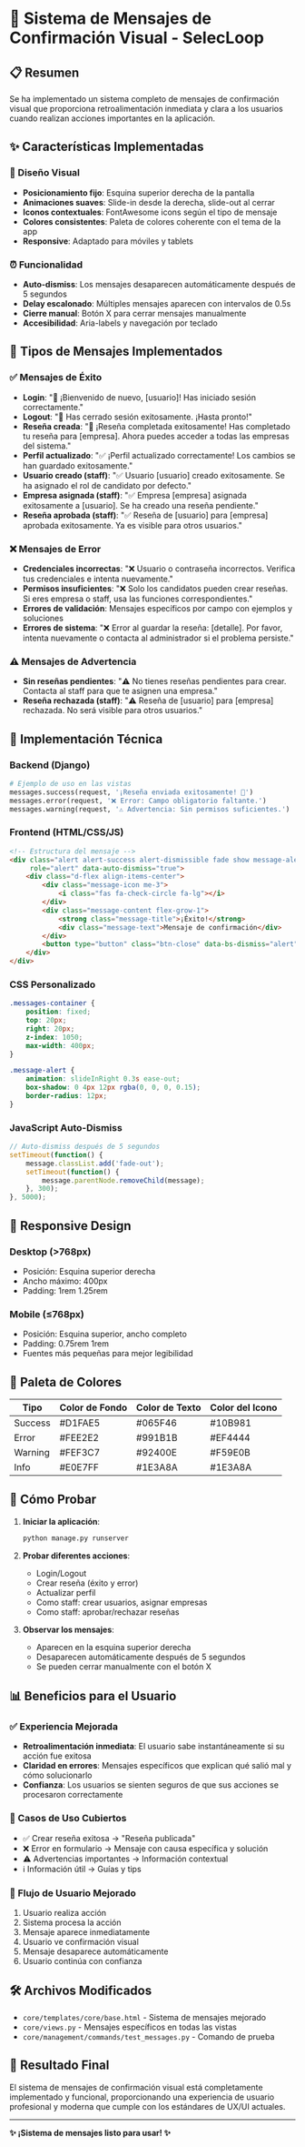 # 🎉 Sistema de Mensajes de Confirmación Visual - SelecLoop

## 📋 Resumen

Se ha implementado un sistema completo de mensajes de confirmación visual que proporciona retroalimentación inmediata y clara a los usuarios cuando realizan acciones importantes en la aplicación.

## ✨ Características Implementadas

### 🎨 Diseño Visual
- **Posicionamiento fijo**: Esquina superior derecha de la pantalla
- **Animaciones suaves**: Slide-in desde la derecha, slide-out al cerrar
- **Iconos contextuales**: FontAwesome icons según el tipo de mensaje
- **Colores consistentes**: Paleta de colores coherente con el tema de la app
- **Responsive**: Adaptado para móviles y tablets

### ⏰ Funcionalidad
- **Auto-dismiss**: Los mensajes desaparecen automáticamente después de 5 segundos
- **Delay escalonado**: Múltiples mensajes aparecen con intervalos de 0.5s
- **Cierre manual**: Botón X para cerrar mensajes manualmente
- **Accesibilidad**: Aria-labels y navegación por teclado

## 🎯 Tipos de Mensajes Implementados

### ✅ Mensajes de Éxito
- **Login**: "🎉 ¡Bienvenido de nuevo, [usuario]! Has iniciado sesión correctamente."
- **Logout**: "👋 Has cerrado sesión exitosamente. ¡Hasta pronto!"
- **Reseña creada**: "🎉 ¡Reseña completada exitosamente! Has completado tu reseña para [empresa]. Ahora puedes acceder a todas las empresas del sistema."
- **Perfil actualizado**: "✅ ¡Perfil actualizado correctamente! Los cambios se han guardado exitosamente."
- **Usuario creado (staff)**: "✅ Usuario [usuario] creado exitosamente. Se ha asignado el rol de candidato por defecto."
- **Empresa asignada (staff)**: "✅ Empresa [empresa] asignada exitosamente a [usuario]. Se ha creado una reseña pendiente."
- **Reseña aprobada (staff)**: "✅ Reseña de [usuario] para [empresa] aprobada exitosamente. Ya es visible para otros usuarios."

### ❌ Mensajes de Error
- **Credenciales incorrectas**: "❌ Usuario o contraseña incorrectos. Verifica tus credenciales e intenta nuevamente."
- **Permisos insuficientes**: "❌ Solo los candidatos pueden crear reseñas. Si eres empresa o staff, usa las funciones correspondientes."
- **Errores de validación**: Mensajes específicos por campo con ejemplos y soluciones
- **Errores de sistema**: "❌ Error al guardar la reseña: [detalle]. Por favor, intenta nuevamente o contacta al administrador si el problema persiste."

### ⚠️ Mensajes de Advertencia
- **Sin reseñas pendientes**: "⚠️ No tienes reseñas pendientes para crear. Contacta al staff para que te asignen una empresa."
- **Reseña rechazada (staff)**: "⚠️ Reseña de [usuario] para [empresa] rechazada. No será visible para otros usuarios."

## 🔧 Implementación Técnica

### Backend (Django)
```python
# Ejemplo de uso en las vistas
messages.success(request, '¡Reseña enviada exitosamente! 🎉')
messages.error(request, '❌ Error: Campo obligatorio faltante.')
messages.warning(request, '⚠️ Advertencia: Sin permisos suficientes.')
```

### Frontend (HTML/CSS/JS)
```html
<!-- Estructura del mensaje -->
<div class="alert alert-success alert-dismissible fade show message-alert" 
     role="alert" data-auto-dismiss="true">
    <div class="d-flex align-items-center">
        <div class="message-icon me-3">
            <i class="fas fa-check-circle fa-lg"></i>
        </div>
        <div class="message-content flex-grow-1">
            <strong class="message-title">¡Éxito!</strong>
            <div class="message-text">Mensaje de confirmación</div>
        </div>
        <button type="button" class="btn-close" data-bs-dismiss="alert"></button>
    </div>
</div>
```

### CSS Personalizado
```css
.messages-container {
    position: fixed;
    top: 20px;
    right: 20px;
    z-index: 1050;
    max-width: 400px;
}

.message-alert {
    animation: slideInRight 0.3s ease-out;
    box-shadow: 0 4px 12px rgba(0, 0, 0, 0.15);
    border-radius: 12px;
}
```

### JavaScript Auto-Dismiss
```javascript
// Auto-dismiss después de 5 segundos
setTimeout(function() {
    message.classList.add('fade-out');
    setTimeout(function() {
        message.parentNode.removeChild(message);
    }, 300);
}, 5000);
```

## 📱 Responsive Design

### Desktop (>768px)
- Posición: Esquina superior derecha
- Ancho máximo: 400px
- Padding: 1rem 1.25rem

### Mobile (≤768px)
- Posición: Esquina superior, ancho completo
- Padding: 0.75rem 1rem
- Fuentes más pequeñas para mejor legibilidad

## 🎨 Paleta de Colores

| Tipo | Color de Fondo | Color de Texto | Color del Icono |
|------|----------------|----------------|-----------------|
| Success | #D1FAE5 | #065F46 | #10B981 |
| Error | #FEE2E2 | #991B1B | #EF4444 |
| Warning | #FEF3C7 | #92400E | #F59E0B |
| Info | #E0E7FF | #1E3A8A | #1E3A8A |

## 🚀 Cómo Probar

1. **Iniciar la aplicación**:
   ```bash
   python manage.py runserver
   ```

2. **Probar diferentes acciones**:
   - Login/Logout
   - Crear reseña (éxito y error)
   - Actualizar perfil
   - Como staff: crear usuarios, asignar empresas
   - Como staff: aprobar/rechazar reseñas

3. **Observar los mensajes**:
   - Aparecen en la esquina superior derecha
   - Desaparecen automáticamente después de 5 segundos
   - Se pueden cerrar manualmente con el botón X

## 📊 Beneficios para el Usuario

### ✅ Experiencia Mejorada
- **Retroalimentación inmediata**: El usuario sabe instantáneamente si su acción fue exitosa
- **Claridad en errores**: Mensajes específicos que explican qué salió mal y cómo solucionarlo
- **Confianza**: Los usuarios se sienten seguros de que sus acciones se procesaron correctamente

### 🎯 Casos de Uso Cubiertos
- ✅ Crear reseña exitosa → "Reseña publicada"
- ❌ Error en formulario → Mensaje con causa específica y solución
- ⚠️ Advertencias importantes → Información contextual
- ℹ️ Información útil → Guías y tips

### 🔄 Flujo de Usuario Mejorado
1. Usuario realiza acción
2. Sistema procesa la acción
3. Mensaje aparece inmediatamente
4. Usuario ve confirmación visual
5. Mensaje desaparece automáticamente
6. Usuario continúa con confianza

## 🛠️ Archivos Modificados

- `core/templates/core/base.html` - Sistema de mensajes mejorado
- `core/views.py` - Mensajes específicos en todas las vistas
- `core/management/commands/test_messages.py` - Comando de prueba

## 🎉 Resultado Final

El sistema de mensajes de confirmación visual está completamente implementado y funcional, proporcionando una experiencia de usuario profesional y moderna que cumple con los estándares de UX/UI actuales.

---

**✨ ¡Sistema de mensajes listo para usar! ✨**

